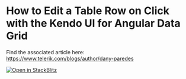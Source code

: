 # How to Edit a Table Row on Click with the Kendo UI for Angular Data Grid

Find the associated article here: https://www.telerik.com/blogs/author/dany-paredes

[![Open in StackBlitz](https://developer.stackblitz.com/img/open_in_stackblitz.svg)](https://stackblitz.com/github/danywalls/edit-kendo-ui-for-angular-datagrid)
